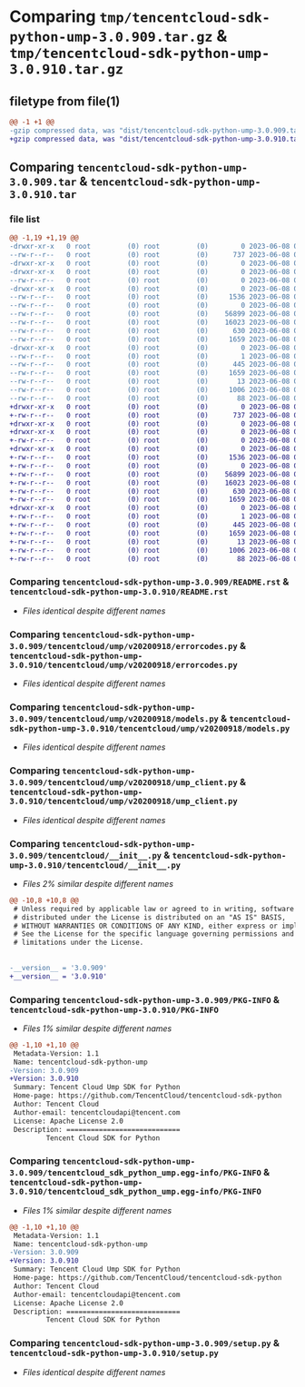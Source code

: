 # Comparing `tmp/tencentcloud-sdk-python-ump-3.0.909.tar.gz` & `tmp/tencentcloud-sdk-python-ump-3.0.910.tar.gz`

## filetype from file(1)

```diff
@@ -1 +1 @@
-gzip compressed data, was "dist/tencentcloud-sdk-python-ump-3.0.909.tar", last modified: Thu Jun  8 00:37:23 2023, max compression
+gzip compressed data, was "dist/tencentcloud-sdk-python-ump-3.0.910.tar", last modified: Thu Jun  8 09:24:32 2023, max compression
```

## Comparing `tencentcloud-sdk-python-ump-3.0.909.tar` & `tencentcloud-sdk-python-ump-3.0.910.tar`

### file list

```diff
@@ -1,19 +1,19 @@
-drwxr-xr-x   0 root         (0) root         (0)        0 2023-06-08 00:37:23.000000 tencentcloud-sdk-python-ump-3.0.909/
--rw-r--r--   0 root         (0) root         (0)      737 2023-06-08 00:37:23.000000 tencentcloud-sdk-python-ump-3.0.909/README.rst
-drwxr-xr-x   0 root         (0) root         (0)        0 2023-06-08 00:37:23.000000 tencentcloud-sdk-python-ump-3.0.909/tencentcloud/
-drwxr-xr-x   0 root         (0) root         (0)        0 2023-06-08 00:37:23.000000 tencentcloud-sdk-python-ump-3.0.909/tencentcloud/ump/
--rw-r--r--   0 root         (0) root         (0)        0 2023-06-08 00:37:23.000000 tencentcloud-sdk-python-ump-3.0.909/tencentcloud/ump/__init__.py
-drwxr-xr-x   0 root         (0) root         (0)        0 2023-06-08 00:37:23.000000 tencentcloud-sdk-python-ump-3.0.909/tencentcloud/ump/v20200918/
--rw-r--r--   0 root         (0) root         (0)     1536 2023-06-08 00:37:23.000000 tencentcloud-sdk-python-ump-3.0.909/tencentcloud/ump/v20200918/errorcodes.py
--rw-r--r--   0 root         (0) root         (0)        0 2023-06-08 00:37:23.000000 tencentcloud-sdk-python-ump-3.0.909/tencentcloud/ump/v20200918/__init__.py
--rw-r--r--   0 root         (0) root         (0)    56899 2023-06-08 00:37:23.000000 tencentcloud-sdk-python-ump-3.0.909/tencentcloud/ump/v20200918/models.py
--rw-r--r--   0 root         (0) root         (0)    16023 2023-06-08 00:37:23.000000 tencentcloud-sdk-python-ump-3.0.909/tencentcloud/ump/v20200918/ump_client.py
--rw-r--r--   0 root         (0) root         (0)      630 2023-06-08 00:37:23.000000 tencentcloud-sdk-python-ump-3.0.909/tencentcloud/__init__.py
--rw-r--r--   0 root         (0) root         (0)     1659 2023-06-08 00:37:23.000000 tencentcloud-sdk-python-ump-3.0.909/PKG-INFO
-drwxr-xr-x   0 root         (0) root         (0)        0 2023-06-08 00:37:23.000000 tencentcloud-sdk-python-ump-3.0.909/tencentcloud_sdk_python_ump.egg-info/
--rw-r--r--   0 root         (0) root         (0)        1 2023-06-08 00:37:23.000000 tencentcloud-sdk-python-ump-3.0.909/tencentcloud_sdk_python_ump.egg-info/dependency_links.txt
--rw-r--r--   0 root         (0) root         (0)      445 2023-06-08 00:37:23.000000 tencentcloud-sdk-python-ump-3.0.909/tencentcloud_sdk_python_ump.egg-info/SOURCES.txt
--rw-r--r--   0 root         (0) root         (0)     1659 2023-06-08 00:37:23.000000 tencentcloud-sdk-python-ump-3.0.909/tencentcloud_sdk_python_ump.egg-info/PKG-INFO
--rw-r--r--   0 root         (0) root         (0)       13 2023-06-08 00:37:23.000000 tencentcloud-sdk-python-ump-3.0.909/tencentcloud_sdk_python_ump.egg-info/top_level.txt
--rw-r--r--   0 root         (0) root         (0)     1006 2023-06-08 00:37:23.000000 tencentcloud-sdk-python-ump-3.0.909/setup.py
--rw-r--r--   0 root         (0) root         (0)       88 2023-06-08 00:37:23.000000 tencentcloud-sdk-python-ump-3.0.909/setup.cfg
+drwxr-xr-x   0 root         (0) root         (0)        0 2023-06-08 09:24:32.000000 tencentcloud-sdk-python-ump-3.0.910/
+-rw-r--r--   0 root         (0) root         (0)      737 2023-06-08 09:24:32.000000 tencentcloud-sdk-python-ump-3.0.910/README.rst
+drwxr-xr-x   0 root         (0) root         (0)        0 2023-06-08 09:24:32.000000 tencentcloud-sdk-python-ump-3.0.910/tencentcloud/
+drwxr-xr-x   0 root         (0) root         (0)        0 2023-06-08 09:24:32.000000 tencentcloud-sdk-python-ump-3.0.910/tencentcloud/ump/
+-rw-r--r--   0 root         (0) root         (0)        0 2023-06-08 09:24:32.000000 tencentcloud-sdk-python-ump-3.0.910/tencentcloud/ump/__init__.py
+drwxr-xr-x   0 root         (0) root         (0)        0 2023-06-08 09:24:32.000000 tencentcloud-sdk-python-ump-3.0.910/tencentcloud/ump/v20200918/
+-rw-r--r--   0 root         (0) root         (0)     1536 2023-06-08 09:24:32.000000 tencentcloud-sdk-python-ump-3.0.910/tencentcloud/ump/v20200918/errorcodes.py
+-rw-r--r--   0 root         (0) root         (0)        0 2023-06-08 09:24:32.000000 tencentcloud-sdk-python-ump-3.0.910/tencentcloud/ump/v20200918/__init__.py
+-rw-r--r--   0 root         (0) root         (0)    56899 2023-06-08 09:24:32.000000 tencentcloud-sdk-python-ump-3.0.910/tencentcloud/ump/v20200918/models.py
+-rw-r--r--   0 root         (0) root         (0)    16023 2023-06-08 09:24:32.000000 tencentcloud-sdk-python-ump-3.0.910/tencentcloud/ump/v20200918/ump_client.py
+-rw-r--r--   0 root         (0) root         (0)      630 2023-06-08 09:24:32.000000 tencentcloud-sdk-python-ump-3.0.910/tencentcloud/__init__.py
+-rw-r--r--   0 root         (0) root         (0)     1659 2023-06-08 09:24:32.000000 tencentcloud-sdk-python-ump-3.0.910/PKG-INFO
+drwxr-xr-x   0 root         (0) root         (0)        0 2023-06-08 09:24:32.000000 tencentcloud-sdk-python-ump-3.0.910/tencentcloud_sdk_python_ump.egg-info/
+-rw-r--r--   0 root         (0) root         (0)        1 2023-06-08 09:24:32.000000 tencentcloud-sdk-python-ump-3.0.910/tencentcloud_sdk_python_ump.egg-info/dependency_links.txt
+-rw-r--r--   0 root         (0) root         (0)      445 2023-06-08 09:24:32.000000 tencentcloud-sdk-python-ump-3.0.910/tencentcloud_sdk_python_ump.egg-info/SOURCES.txt
+-rw-r--r--   0 root         (0) root         (0)     1659 2023-06-08 09:24:32.000000 tencentcloud-sdk-python-ump-3.0.910/tencentcloud_sdk_python_ump.egg-info/PKG-INFO
+-rw-r--r--   0 root         (0) root         (0)       13 2023-06-08 09:24:32.000000 tencentcloud-sdk-python-ump-3.0.910/tencentcloud_sdk_python_ump.egg-info/top_level.txt
+-rw-r--r--   0 root         (0) root         (0)     1006 2023-06-08 09:24:32.000000 tencentcloud-sdk-python-ump-3.0.910/setup.py
+-rw-r--r--   0 root         (0) root         (0)       88 2023-06-08 09:24:32.000000 tencentcloud-sdk-python-ump-3.0.910/setup.cfg
```

### Comparing `tencentcloud-sdk-python-ump-3.0.909/README.rst` & `tencentcloud-sdk-python-ump-3.0.910/README.rst`

 * *Files identical despite different names*

### Comparing `tencentcloud-sdk-python-ump-3.0.909/tencentcloud/ump/v20200918/errorcodes.py` & `tencentcloud-sdk-python-ump-3.0.910/tencentcloud/ump/v20200918/errorcodes.py`

 * *Files identical despite different names*

### Comparing `tencentcloud-sdk-python-ump-3.0.909/tencentcloud/ump/v20200918/models.py` & `tencentcloud-sdk-python-ump-3.0.910/tencentcloud/ump/v20200918/models.py`

 * *Files identical despite different names*

### Comparing `tencentcloud-sdk-python-ump-3.0.909/tencentcloud/ump/v20200918/ump_client.py` & `tencentcloud-sdk-python-ump-3.0.910/tencentcloud/ump/v20200918/ump_client.py`

 * *Files identical despite different names*

### Comparing `tencentcloud-sdk-python-ump-3.0.909/tencentcloud/__init__.py` & `tencentcloud-sdk-python-ump-3.0.910/tencentcloud/__init__.py`

 * *Files 2% similar despite different names*

```diff
@@ -10,8 +10,8 @@
 # Unless required by applicable law or agreed to in writing, software
 # distributed under the License is distributed on an "AS IS" BASIS,
 # WITHOUT WARRANTIES OR CONDITIONS OF ANY KIND, either express or implied.
 # See the License for the specific language governing permissions and
 # limitations under the License.
 
 
-__version__ = '3.0.909'
+__version__ = '3.0.910'
```

### Comparing `tencentcloud-sdk-python-ump-3.0.909/PKG-INFO` & `tencentcloud-sdk-python-ump-3.0.910/PKG-INFO`

 * *Files 1% similar despite different names*

```diff
@@ -1,10 +1,10 @@
 Metadata-Version: 1.1
 Name: tencentcloud-sdk-python-ump
-Version: 3.0.909
+Version: 3.0.910
 Summary: Tencent Cloud Ump SDK for Python
 Home-page: https://github.com/TencentCloud/tencentcloud-sdk-python
 Author: Tencent Cloud
 Author-email: tencentcloudapi@tencent.com
 License: Apache License 2.0
 Description: ============================
         Tencent Cloud SDK for Python
```

### Comparing `tencentcloud-sdk-python-ump-3.0.909/tencentcloud_sdk_python_ump.egg-info/PKG-INFO` & `tencentcloud-sdk-python-ump-3.0.910/tencentcloud_sdk_python_ump.egg-info/PKG-INFO`

 * *Files 1% similar despite different names*

```diff
@@ -1,10 +1,10 @@
 Metadata-Version: 1.1
 Name: tencentcloud-sdk-python-ump
-Version: 3.0.909
+Version: 3.0.910
 Summary: Tencent Cloud Ump SDK for Python
 Home-page: https://github.com/TencentCloud/tencentcloud-sdk-python
 Author: Tencent Cloud
 Author-email: tencentcloudapi@tencent.com
 License: Apache License 2.0
 Description: ============================
         Tencent Cloud SDK for Python
```

### Comparing `tencentcloud-sdk-python-ump-3.0.909/setup.py` & `tencentcloud-sdk-python-ump-3.0.910/setup.py`

 * *Files identical despite different names*

